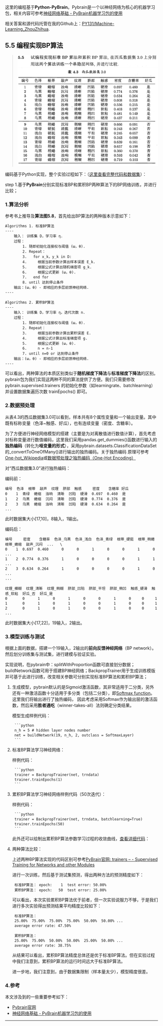 这里的编程基于**Python-PyBrain**。Pybrain是一个以神经网络为核心的机器学习包，相关内容可参考[神经网络基础 - PyBrain机器学习包的使用](http://blog.csdn.net/snoopy_yuan/article/details/70170706)

相关答案和源代码托管在我的Github上：[PY131/Machine-Learning_ZhouZhihua](https://github.com/PY131/Machine-Learning_ZhouZhihua).

## 5.5 编程实现BP算法 ##

> ![](Ch5/5.5.png)
> ![](Ch5/5.5.1.png)

编码基于Python实现，整个实验过程如下：（[这里查看完整代码和数据集](https://github.com/PY131/Machine-Learning_ZhouZhihua/blob/master/Ch5_neural_network/5.5_BP/src/BP_network.py)）：

step 1.基于**PyBrain**分别实现标准BP和累积BP两种算法下的BP网络训练，并进行比较；

### 1.算法分析 ###

参考书上推导及**算法图5.8**，首先给出BP算法的两种版本示意如下：

	Algorithms 1. 标准BP算法
	----
		输入： 训练集 D，学习率 η.
		过程： 
			1. 随即初始化连接权与阈值 (ω，θ).
			2. Repeat：
			3.   for x_k，y_k in D:
			4.     根据当前参数计算出样本误差 E_k.
			5.     根据公式计算出随机梯度项 g_k.
			6.     根据公式更新 (ω，θ).
			7.   end for
			8. until 达到停止条件
		输出：(ω，θ) - 即相应的多层前馈神经网络.
	----

	Algorithms 2. 累积BP算法
	----
		输入： 训练集 D，学习率 η，迭代次数 n.
		过程： 
			1. 随即初始化连接权与阈值 (ω，θ).
			2. Repeat：
			3.     根据当前参数计算出累积误差 E.
			4.     根据公式计算出标准梯度项 g.
			5.     根据公式更新 (ω，θ).
			6.     n = n-1
			7. until n=0 or 达到停止条件
		输出：(ω，θ) - 即相应的多层前馈神经网络.
	----

可以看出，两种算法的本质区别类似于**随机梯度下降法**与**标准梯度下降法**的区别。pybrain包为我们实现这两种不同的算法提供了方便。我们只需要修改 pybrain.supervised.trainers 的初始化参数（如learningrate、batchlearning）并设置数据集遍历次数 trainEpochs() 即可。

### 2.数据预处理 ###

从表4.3的西瓜数据集3.0可以看到，样本共有8个属性变量和一个输出变量。其中既有标称变量（色泽~触感、好瓜），也有连续变量（密度、含糖率）。

为了方便进行神经网络模型的搭建（主要是为对离散值进行数值计算），首先考虑对标称变量进行数值编码，这里我们采用pandas.get_dummies()函数进行输入的**独热编码**（转化为**哑变量的形式**），采用pybrain.datasets.ClassificationDataSet的_convertToOneOfMany()进行输出的独热编码。关于独热编码
原理可参考[One-hot_Wikipedia](https://en.wikipedia.org/wiki/One-hot)或[数据预处理之独热编码（One-Hot Encoding）](http://blog.sina.com.cn/s/blog_5252f6ca0102uy47.html)

对“西瓜数据集3.0”进行独热编码：

编码前：

	编号  色泽  根蒂  敲声  纹理  脐部  触感     密度    含糖率 好瓜
	0    1  青绿  蜷缩  浊响  清晰  凹陷  硬滑  0.697  0.460  是
	1    2  乌黑  蜷缩  沉闷  清晰  凹陷  硬滑  0.774  0.376  是
	2    3  乌黑  蜷缩  浊响  清晰  凹陷  硬滑  0.634  0.264  是
	...

此时数据集大小[17,10]，8输入，1输出。

编码后：

	编号     密度    含糖率  色泽_乌黑  色泽_浅白  色泽_青绿  根蒂_硬挺  根蒂_稍蜷  根蒂_蜷缩  敲声_沉闷  ...   \
	0    1  0.697  0.460      0      0      1      0      0      1      0  ...    
	1    2  0.774  0.376      1      0      0      0      0      1      1  ...    
	2    3  0.634  0.264      1      0      0      0      0      1      0  ...   
	...	

	纹理_模糊  纹理_清晰  纹理_稍糊  脐部_凹陷  脐部_平坦  脐部_稍凹  触感_硬滑  触感_软粘  好瓜_否  好瓜_是  
	0       0      1      0      1      0      0      1      0     0     1  
	1       0      1      0      1      0      0      1      0     0     1  
	2       0      1      0      1      0      0      1      0     0     1  
	...

此时数据集大小[17,22]，19输入，2输出。


### 3.模型训练与测试 ###

根据上面的数据，搭建一个19输入，2输出的**前向反馈神经网络**（BP network）。然后划分训练集与测试集，进行建模与验证实验。

实现说明，在pybrain中：splitWithProportion函数可直接划分数据；buildNetwork函数可用于搭建BP神经网络；BackpropTrainer用于生成训练模版并可基于此进行训练，改变相关参数可分别实现标准BP算法和累积BP算法；

1. 生成模型，pybrain默认的是Sigmoid激活函数，其非常适用于二分类，另外还有一种激活函数十分适用于多分类（包括二分类），即[Softmax function](https://en.wikipedia.org/wiki/Softmax_function)。这里我们将输出进行了独热编码， 因此考虑采用Softmax作为输出层的激活函数，然后采用**胜者通吃**（winner-takes-all）法则确定分类结果。

	模型生成样例代码：
	
		```python
		n_h = 5 # hidden layer nodes number
		net = buildNetwork(19, n_h, 2, outclass = SoftmaxLayer)
		```

2. 标准BP算法学习神经网络：

	样例代码：
	
		```python
		trainer = BackpropTrainer(net, trndata)
		trainer.trainEpochs(1)
		```

3. 累积BP算法学习神经网络样例代码（50次迭代）：

	样例代码：

		```python
		trainer = BackpropTrainer(net, trndata, batchlearning=True)
		trainer.trainEpochs(50) 
		```

	此外还可以绘制出累积BP算法参数学习过程的收敛曲线，[查看详细代码](https://github.com/PY131/Machine-Learning_ZhouZhihua/blob/master/Ch5_neural_network/5.5_BP/src/BP_network.py)：

4. 两种算法比较：

	上述两种BP算法实现的代码区别可参考[PyBrain官网: trainers – - Supervised Training for Networks and other Modules](http://pybrain.org/docs/api/supervised/trainers.html?highlight=testonclassdata#pybrain.supervised.trainers.BackpropTrainer.testOnClassData)

	进行一次训练，然后基于测试集预测，得出两种方法的预测精度如下：
	
		标准BP算法： epoch:    1  test error: 50.00%
		累积BP算法：	epoch:   50  test error: 25.00%
	
	可以看出，本次实验累积BP算法优于前者，但一次实验说服力不够，于是我们进行多次实验得出预测结果平均精度比较如下：

		标准BP算法：
		25.00%  75.00%  75.00%  75.00%  50.00%  50.00% ... 
		average error rate: 47.50%

		累积BP算法：
		25.00%  75.00%  50.00%  50.00%  25.00%  50.00% ...
		average error rate: 38.75%
	
	从结果可以看出，累积BP算法精度总体还是优于标准BP算法。但在实验过程中我们注意到，累积BP算法的运行时间远大于标准BP算法。

	进一步地，我们注意到，由于数据集限制（样本量太少），模型精度很差。


### 4.参考 ###

本文涉及到的一些重要参考如下：

 - [Pybrain官网](http://pybrain.org/docs/index.html)
 - [神经网络基础 - PyBrain机器学习包的使用](http://blog.csdn.net/snoopy_yuan/article/details/70170706)

----




